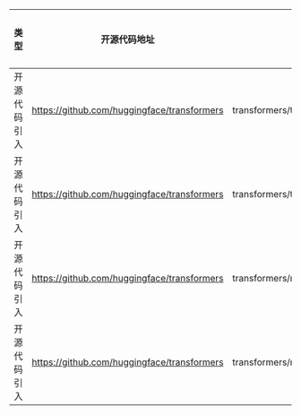 
| 类型 | 开源代码地址 | 文件名 | 公网IP地址/公网URL地址/域名/邮箱地址 | 用途说明 |
| ---- | ------------ | ------ | ------------------------------------ | -------- |
|开源代码引入|https://github.com/huggingface/transformers|transformers/tests/transformers/models/test_blip2.py|https://huggingface.co/hf-internal-testing/blip-test-image/resolve/main/demo.jpg|图片地址|
|开源代码引入|https://github.com/huggingface/transformers|transformers/tests/transformers/models/test_chinese_clip.py|https://clip-cn-beijing.oss-cn-beijing.aliyuncs.com/pokemon.jpeg|图片地址|
|开源代码引入|https://github.com/huggingface/transformers|transformers/requirements.txt|https://github.com/huggingface/transformers.git|相关依赖|
|开源代码引入|https://github.com/huggingface/transformers|transformers/requirements.txt|https://github.com/huggingface/accelerate.git|相关依赖|
